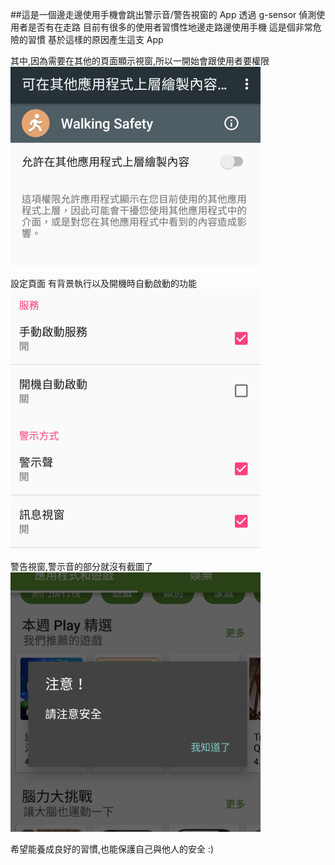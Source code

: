 ##這是一個邊走邊使用手機會跳出警示音/警告視窗的 App
透過 g-sensor 偵測使用者是否有在走路
目前有很多的使用者習慣性地邊走路邊使用手機
這是個非常危險的習慣
基於這樣的原因產生這支 App

其中,因為需要在其他的頁面顯示視窗,所以一開始會跟使用者要權限
![image](./wiki/pic/ws1.png)

設定頁面
有背景執行以及開機時自動啟動的功能
![image](./wiki/pic/ws2.png)

警告視窗,警示音的部分就沒有截圖了
![image](./wiki/pic/ws3.png)

希望能養成良好的習慣,也能保護自己與他人的安全 :)